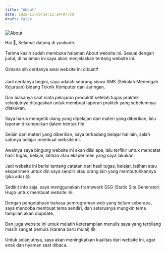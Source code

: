 ```yaml
---
title: "About"
date: 2022-11-05T14:11:14+07:00
draft: false
---
```


![About](/img/about.png "About")

Hai :wave:, Selamat datang di yuukode.  
\
Terima kasih sudah membuka halaman About website ini. Sesuai dengan judul, di halaman ini saya akan menjelaskan tentang website ini.  
\
Gimana sih ceritanya awal website ini dibuat:question:  
\
Jadi ceritanya begini, saya adalah seorang siswa SMK (Sekolah Menengah Kejuruan) bidang Teknik Komputer dan Jaringan.  
\
Dan biasanya saat mata pelajaran produktif setelah tugas praktek selanjutnya ditugaskan untuk membuat laporan praktek yang sebelumnya dilakukan.  
\
Saya harus mengetik ulang yang dipelajari dari materi yang diberikan, lalu laporan dikumpulkan dalam bentuk file.  
\
Selain dari materi yang diberikan, saya terkadang belajar hal lain, salah satunya belajar membuat website ini.  
\
Awalnya saya bingung website ini akan diisi apa, lalu terfikir untuk mencatat hasil tugas, belajar, latihan atau eksperimen yang saya lakukan.  
\
Jadi website ini berisi tentang catatan dari hasil tugas, belajar, latihan atau eksperimen untuk diri saya sendiri atau orang lain yang membutuhkannya (jika ada) :sweat_smile:.  
\
Sedikit info saja, saya menggunakan framework SSG (Static Site Generator) Hugo untuk membuat website ini.  
\
Dengan pengetahuan bahasa pemrograman web yang belum seberapa, saya mencoba membuat tema sendiri, dan seterusnya mungkin tema tampilan akan diupdate.  
\
Dan juga website ini untuk melatih keterampilan menulis saya yang terbilang masih sangat pemula (karena baru mulai) :smile:.  
\
Untuk selanjutnya, saya akan meningkatkan kualitas dari website ini, agar enak dan nyaman saat dibaca.
